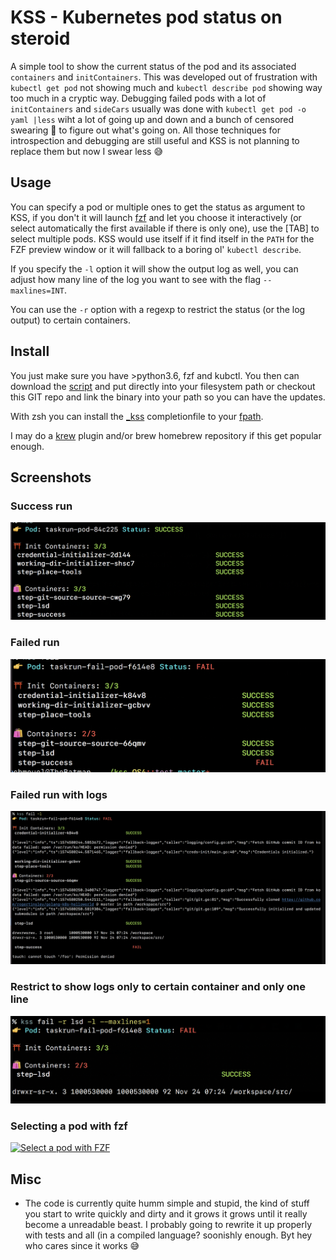 # KSS - Kubernetes pod status on steroid

A simple tool to show the current status of the pod and its associated `containers` and `initContainers`. This was developed out of frustration with `kubectl get pod` not showing much and `kubectl describe pod` showing way too much in a cryptic way. Debugging failed pods with a lot of `initContainers` and `sideCars` usually was done with `kubectl get pod -o yaml |less` wiht a lot of going up and down and a bunch of censored swearing 🔞 to figure out what's going on. All those techniques for introspection and debugging are still useful  and KSS is not planning to replace them but now I swear less 😅

## Usage

You can specify a pod or multiple ones to get the status as argument to KSS, if you don't it will launch [fzf](https://github.com/junegunn/fzf) and let you choose it interactively (or select automatically the first available if there is only one), use the [TAB] to select multiple pods. KSS would use itself if it find itself in the `PATH` for the FZF preview window or it will fallback to a boring ol' `kubectl describe`.

If you specify the `-l` option it will show the output log as well, you can adjust how many line of the log you want to see with the flag `--maxlines=INT`.

You can use the `-r` option with a regexp to restrict the status (or the log output) to certain containers.

## Install

You just make sure you have >python3.6, fzf and kubctl. You then can download the [script](https://raw.githubusercontent.com/chmouel/kss/master/kss) and put directly into your filesystem path or checkout this GIT repo and link the binary into your path so you can have the updates. 

With zsh you can install the [_kss](./_kss) completionfile  to your [fpath](https://unix.stackexchange.com/a/33898).

I may do a [krew](https://github.com/kubernetes-sigs/krew) plugin and/or brew homebrew repository if this get popular enough.

## Screenshots

### Success run

![Success run](.screenshots/success.png)

### Failed run

![Fail run](.screenshots/failure.png)

### Failed run with logs

![Fail run](.screenshots/logging.png)

### Restrict to show logs only to certain container and only one line

![Restrict to some pod](.screenshots/restrict.png)

### Selecting a pod with fzf

[![Select a pod with FZF](https://asciinema.org/a/WNBiFbv0ExwPFsqPP9lvEx0SY.png)](https://asciinema.org/a/WNBiFbv0ExwPFsqPP9lvEx0SY)


## Misc

* The code is currently quite humm simple and stupid, the kind of stuff you start to write quickly and dirty and it grows it grows until it really become a unreadable beast. I probably going to rewrite it up properly with tests and all (in a compiled language? soonishly enough. Byt hey who cares since it works 😅

